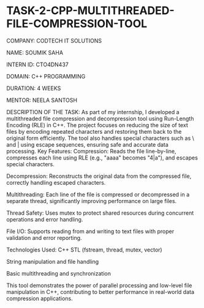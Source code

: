 # TASK-2-CPP-MULTITHREADED-FILE-COMPRESSION-TOOL

COMPANY: CODTECH IT SOLUTIONS

NAME: SOUMIK SAHA

INTERN ID: CTO4DN437

DOMAIN: C++ PROGRAMMING 

DURATION: 4 WEEKS

MENTOR: NEELA SANTOSH

DESCRIPTION OF THE TASK: 
As part of my internship, I developed a multithreaded file compression and decompression tool using Run-Length Encoding (RLE) in C++. The project focuses on reducing the size of text files by encoding repeated characters and restoring them back to the original form efficiently. The tool also handles special characters such as \ and | using escape sequences, ensuring safe and accurate data processing.
Key Features:
Compression: Reads the file line-by-line, compresses each line using RLE (e.g., "aaaa" becomes "4|a"), and escapes special characters.

Decompression: Reconstructs the original data from the compressed file, correctly handling escaped characters.

Multithreading: Each line of the file is compressed or decompressed in a separate thread, significantly improving performance on large files.

Thread Safety: Uses mutex to protect shared resources during concurrent operations and error handling.

File I/O: Supports reading from and writing to text files with proper validation and error reporting.

Technologies Used:
C++ STL (fstream, thread, mutex, vector)

String manipulation and file handling

Basic multithreading and synchronization

This tool demonstrates the power of parallel processing and low-level file manipulation in C++, contributing to better performance in real-world data compression applications.




